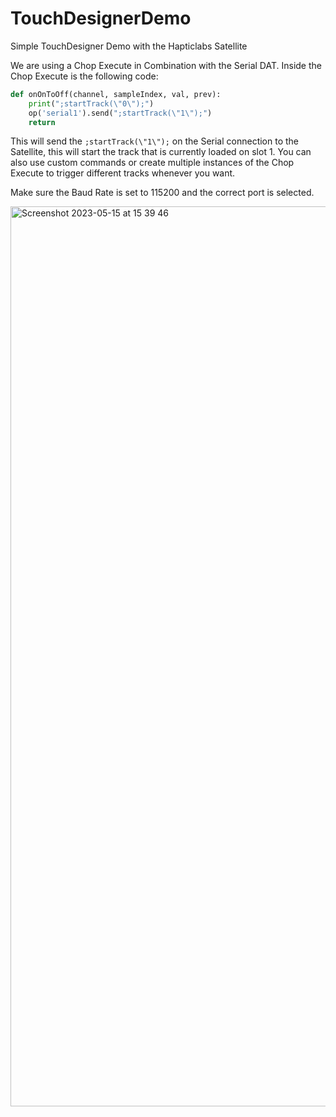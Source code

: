 # TouchDesignerDemo
Simple TouchDesigner Demo with the Hapticlabs Satellite

We are using a Chop Execute in Combination with the Serial DAT. Inside the Chop Execute is the following code: 

``` python
def onOnToOff(channel, sampleIndex, val, prev):
	print(";startTrack(\"0\");")
	op('serial1').send(";startTrack(\"1\");")
	return
```
This will send the `;startTrack(\"1\");` on the Serial connection to the Satellite, this will start the track that is currently loaded on slot 1. You can also use custom commands or create multiple instances of the Chop Execute to trigger different tracks whenever you want.

Make sure the Baud Rate is set to 115200 and the correct port is selected.

<img width="1440" alt="Screenshot 2023-05-15 at 15 39 46" src="https://github.com/HapticlabsIO/TouchDesignerDemo/assets/34678030/8549cced-f149-4d4a-99ae-c3aa5e897f6c">
